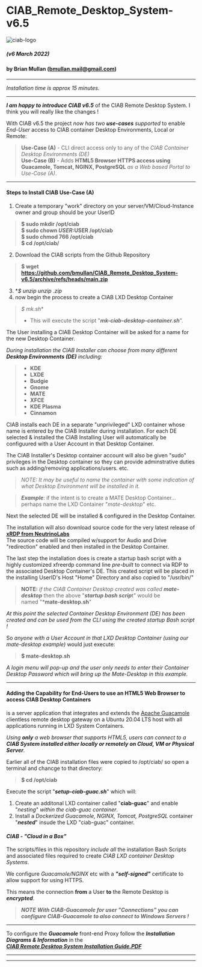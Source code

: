 # CIAB_Remote_Desktop_System-v6.5

![ciab-logo](https://user-images.githubusercontent.com/1682855/51850975-ea4e3480-22f0-11e9-9128-d945e1e2a9ab.png?classes=float-left)  
  
##### (v6 March 2022)  
#### by Brian Mullan (bmullan.mail@gmail.com)  

---  

*Installation time is approx 15 minutes.*

---  

_**I am happy to introduce CIAB v6.5**_ of the CIAB Remote Desktop System.   I think you will really like the changes !   

With CIAB v6.5 the project *now has two **use-cases** supported* to enable *End-User* access to CIAB container Desktop Environments, Local or Remote:  

> **Use-Case (A)** - CLI direct access only to any of the *CIAB Container Desktop Environments (DE)*  
> **Use-Case (B)** - Adds **HTML5 Browser HTTPS access using Guacamole, Tomcat, NGINX, PostgreSQL** *as a Web based Portal to Use-Case (A)*.

---

#### Steps to Install CIAB Use-Case (A)  

1) Create a temporary "work" directory on your server/VM/Cloud-Instance owner and group should be your UserID 
> **$ sudo mkdir /opt/ciab**  
> **$ sudo chown $USER:$USER /opt/ciab**    
> **$ sudo chmod 766 /opt/ciab**  
> **$ cd /opt/ciab/**  

2) Download the CIAB scripts from the Github Repository  
> **$ wget https://github.com/bmullan/CIAB_Remote_Desktop_System-v6.5/archive/refs/heads/main.zip**

3) **$ unzip unzip *.zip**  
4) now begin the process to create a CIAB LXD Desktop Container 
> **$ mk*.sh**  
> - This will execute the script "***mk-ciab-desktop-container.sh***".  

The User installing a CIAB Desktop Container will be asked for a name for the new Desktop Container.  

_During installation the CIAB Installer can choose from many different **Desktop Environments (DE)** including:_  
> - **KDE**  
> - **LXDE**  
> - **Budgie**  
> - **Gnome**  
> - **MATE**  
> - **XFCE**  
> - **KDE Plasma**   
> - **Cinnamon**  

CIAB installs each DE in a separate "unprivileged" LXD container whose name is entered by the CIAB Installer during installation.
For each DE selected & installed the CIAB Installing User will automatically be configuured with a User Account in that Desktop Container.

The CIAB Installer's Desktop container account will also be given "sudo" privileges in the Desktop container so they can provide adminstrative 
duties such as adding/removing applications/users. etc.  

> *NOTE: It may be useful to name the container with some indication of what Desktop Environment will be installed in it.*  

> ***Example***:   if the intent is to create a MATE Desktop Container... perhaps name the LXD Container "*mate-desktop*" etc.

Next the selected DE will be installed & configured in the Desktop Container.

The installation will also download source code for the very latest release of **[xRDP from NeutrinoLabs](https://github.com/neutrinolabs/xrdp)**  
The source code will be compiled w/support for Audio and Drive "redirection" enabled and then installed in the Desktop Container.

The last step the installation does is create a startup bash script with a highly customized xfreerdp command line *pre-built*
to connect via RDP to the associated Desktop Container's DE.   This created script will be placed in the installing UserID's
Host "Home" Directory and also copied to "/usr/bin/"

> **NOTE:**  *if the CIAB Container Desktop created was called **mate-desktop*** then the above "***startup bash scrip***t" would be  
> named "***mate-desktop.sh**"  

*At this point the selected Container Desktop Environment (DE) has been created and can be used from the CLI using the created startup Bash script !*

So *anyone with a User Account in that LXD Desktop Container (using our mate-desktop example)* would just execute:  
>  **$ mate-desktop.sh**  

*A login menu will pop-up and the user only needs to enter their Container Desktop Password which will bring up the Mate-Desktop in this example.*


---

#### Adding the Capability for End-Users to use an HTML5 Web Browser to access CIAB Desktop Containers

is a server application that integrates and extends the [Apache Guacamole](https://guacamole.apache.org/) clientless remote desktop gateway on a Ubuntu 20.04 LTS host with all applications running in LXD System Containers.   

_Using **only** a web browser that supports HTML5, users can connect to a **CIAB System installed either locally or remotely on Cloud, VM or Physical Server**._  

Earlier all of the CIAB installation files were copied to /opt/ciab/ so open a terminal and chancge to that directory:

> **$ cd /opt/ciab**  

Execute the script "***setup-ciab-guac.sh***"  which will:  
1) Create an additonal LXD container called "**ciab-guac**" and enable "*nesting*" *within the ciab-guac container*.  
2) Install a *Dockerized* *Guacamole, NGINX, Tomcat, PostgreSQL* container "***nested***" insude the LXD "ciab-guac" container.  

#### _**CIAB - "Cloud in a Box"**_  

The scripts/files in this repository _include all_ the installation Bash Scripts and associated files required to create *CIAB LXD container Desktop Systems*.  

We configure _Guacamole/NGINX_ etc with a _**"self-signed"**_ certificate to allow support for using HTTPS.   
  
This means the connection **from** a User **to** the Remote Desktop is _**encrypted**_.  

> _**NOTE**_ 
> ***With CIAB-Guacamole for user "Connections" you can configure CIAB-Guacamole to also connect to Windows Servers !***  


---
  
To configure the ***Guacamole*** front-end Proxy follow the ***Installation Diagrams & Information*** in the   
_**[CIAB Remote Desktop System Installation Guide.PDF](https://github.com/bmullan/CIAB_Remote_Desktop_System-v6.5/blob/main/CIAB%20Remote%20Desktop%20System%20Installation.pdf)**_


---

---


